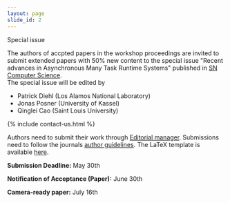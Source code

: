 ```yaml
--- 
layout: page 
slide_id: 2 
---
```


<div class="row mt-xs-0 mt-sm-0 mt-md-1 mt-lg-2 mt-xl-3 mb-xs-2 mb-sm-2">

<div class="col-sm-12 col-xs-12 col-md-6 col-lg-6 col-xl-6 text-justify conference-text" markdown="1">
Special issue

The authors of accpted papers in the workshop proceedings are invited to submit extended papers with 50% new content to the special issue "Recent advances in Asynchronous Many Task Runtime Systems" published in <a href="https://link.springer.com/journal/42979">SN Computer Science</a>.
<br>
The special issue will be edited by
<ul>
<li>Patrick Diehl (Los Alamos National Laboratory)</li>
<li>Jonas Posner (University of Kassel)</li>
<li>Qinglei Cao (Saint Louis University)</li>
</ul>

{% include contact-us.html %}

</div>

<div class="col-sm-12 col-xs-12 col-md-6 col-lg-6 col-xl-6 conference-text text-justify" markdown="1">

Authors need to submit their work through [Editorial manager](https://www.editorialmanager.com/sncs/default2.aspx). Submissions need to follow the journals [author guidelines](https://link.springer.com/journal/42979/submission-guidelines#Instructions%20for%20Authors). The LaTeX template is available [here](https://www.springernature.com/gp/authors/campaigns/latex-author-support).


**Submission Deadline:** May 30th

**Notification of Acceptance (Paper):** June 30th

**Camera-ready paper:** July 16th


</div>

</div>
